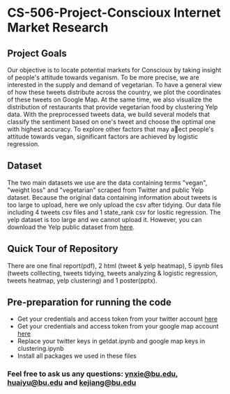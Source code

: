 # CS-506-Project-Conscioux Internet Market Research
## Project Goals
Our objective is to locate potential markets for Conscioux by taking insight of people's attitude towards veganism. To be more precise, we are interested in the supply and demand of vegetarian. To have a general view of how these tweets distribute across the country, we plot the coordinates of these tweets on Google Map. At the same time, we also visualize the distribution of restaurants that provide vegetarian food by clustering Yelp data. With the preprocessed tweets data, we build several models that classify the sentiment based on one's tweet and choose the optimal one with highest accuracy. To explore other factors that may aect people's attitude towards vegan, significant factors are achieved by logistic regression.
## Dataset
The two main datasets we use are the data containing terms "vegan", "weight loss" and "vegetarian" scraped from Twitter and public Yelp dataset. Because the original data containing information about tweets is too large to upload, here we only upload the csv after tidying. Our data file including 4 tweets csv files and 1 state_rank csv for lositic regression. The yelp dataset is too large and we cannot upload it. However, you can download the Yelp public dataset from [here](https://www.yelp.com/dataset).
## Quick Tour of Repository
There are one final report(pdf), 2 html (tweet & yelp heatmap), 5 ipynb files (tweets colllecting, tweets tidying, tweets analyzing & logistic regression, tweets heatmap, yelp clustering) and 1 poster(pptx).
## Pre-preparation for running the code
* Get your credentials and access token from your twitter account [here](https://www.slickremix.com/docs/how-to-get-api-keys-and-tokens-for-twitter/)
* Get your credentials and access token from your google map account [here](https://developers.google.com/maps/documentation/javascript/get-api-key)
* Replace your twitter keys in getdat.ipynb and google map keys in clustering.ipynb
* Install all packages we used in these files
### Feel free to ask us any questions: ynxie@bu.edu, huaiyu@bu.edu and kejiang@bu.edu
